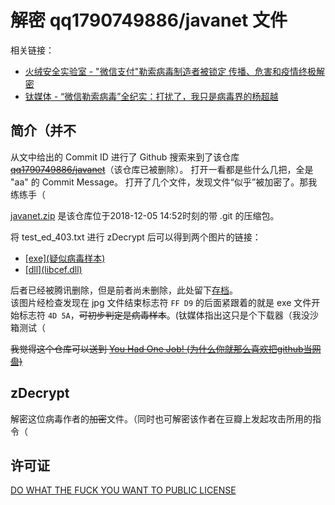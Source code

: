 # 解密 qq1790749886/javanet 文件

相关链接：
- [火绒安全实验室 - "微信支付"勒索病毒制造者被锁定 传播、危害和疫情终极解密](https://zhuanlan.zhihu.com/p/51583192)
- [钛媒体 - “微信勒索病毒”全纪实：打扰了，我只是病毒界的杨超越](http://www.tmtpost.com/3632417.html)

## 简介（并不

从文中给出的 Commit ID 进行了 Github 搜索来到了该仓库 ~~[qq1790749886/javanet](https://github.com/qq1790749886/javanet)~~（该仓库已被删除）。
打开一看都是些什么几把，全是 "aa" 的 Commit Message。
打开了几个文件，发现文件“似乎”被加密了。那我练练手（

[javanet.zip](/javanet.zip) 是该仓库位于2018-12-05 14:52时刻的带 .git 的压缩包。

将 test_ed_403.txt 进行 zDecrypt 后可以得到两个图片的链接：
- [\[exe\](疑似病毒样本)](http://r.photo.store.qq.com/psb?/V11qYOpE2pevVa/ZVQb4ku57Vu9D*s16F.kIE3F4BN.8oN4wo8i1Njxnvs!/r/dFQBAAAAAAAA)
- [\[dll\](libcef.dll)](http://r.photo.store.qq.com/psb?/V11qYOpE2pevVa/NIGexUTTQqLwqz3yrQ*I6OwKOUh4ntdZHHi8xoQqNbQ!/r/dFIBAAAAAAAA)

后者已经被腾讯删除，但是前者尚未删除，此处留下[存档](/psb.jpg)。  
该图片经检查发现在 jpg 文件结束标志符 `FF D9` 的后面紧跟着的就是 exe 文件开始标志符 `4D 5A`，~~可初步判定是病毒样本~~。(钛媒体指出这只是个下载器（我没沙箱测试（

~~我觉得这个仓库可以送到 [You Had One Job! (为什么你就那么喜欢把github当网盘)](https://github.com/You-Had-One-Job)~~

## zDecrypt

解密这位病毒作者的~~加密~~文件。（同时也可解密该作者在豆瓣上发起攻击所用的指令（

## 许可证

[DO WHAT THE FUCK YOU WANT TO PUBLIC LICENSE](/LICENSE)

